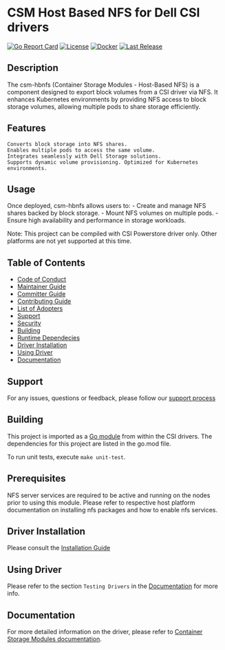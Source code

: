 # CSM Host Based NFS for Dell CSI drivers

[![Go Report Card](https://goreportcard.com/badge/github.com/dell/csm-hbnfs?style=flat-square)](https://goreportcard.com/report/github.com/dell/csm-hbnfs)
[![License](https://img.shields.io/github/license/dell/csm-hbnfs?style=flat-square&color=blue&label=License)](https://github.com/dell/csm-hbnfs/blob/master/LICENSE)
[![Docker](https://img.shields.io/docker/pulls/dellemc/csm-hbnfs.svg?logo=docker&style=flat-square&label=Pulls)](https://hub.docker.com/r/dellemc/csm-hbnfs)
[![Last Release](https://img.shields.io/github/v/release/dell/csm-hbnfs?label=Latest&style=flat-square&logo=go)](https://github.com/dell/csm-hbnfs/releases)


## Description
The csm-hbnfs (Container Storage Modules - Host-Based NFS) is a component designed to export block volumes from a CSI driver via NFS. It enhances Kubernetes environments by providing NFS access to block storage volumes, allowing multiple pods to share storage efficiently.

## Features
    Converts block storage into NFS shares. 
    Enables multiple pods to access the same volume. 
    Integrates seamlessly with Dell Storage solutions. 
    Supports dynamic volume provisioning. Optimized for Kubernetes environments.

## Usage
Once deployed, csm-hbnfs allows users to: 
    - Create and manage NFS shares backed by block storage. 
    - Mount NFS volumes on multiple pods. 
    - Ensure high availability and performance in storage workloads. 

Note: This project can be compiled with CSI Powerstore driver only. Other platforms are not yet supported at this time.

## Table of Contents

* [Code of Conduct](https://github.com/dell/csm/blob/main/docs/CODE_OF_CONDUCT.md)
* [Maintainer Guide](https://github.com/dell/csm/blob/main/docs/MAINTAINER_GUIDE.md)
* [Committer Guide](https://github.com/dell/csm/blob/main/docs/COMMITTER_GUIDE.md)
* [Contributing Guide](https://github.com/dell/csm/blob/main/docs/CONTRIBUTING.md)
* [List of Adopters](https://github.com/dell/csm/blob/main/docs/ADOPTERS.md)
* [Support](#support)
* [Security](https://github.com/dell/csm/blob/main/docs/SECURITY.md)
* [Building](#building)
* [Runtime Dependecies](#runtime-dependencies)
* [Driver Installation](#driver-installation)
* [Using Driver](#using-driver)
* [Documentation](#documentation)

## Support
For any issues, questions or feedback, please follow our [support process](https://github.com/dell/csm/blob/main/docs/SUPPORT.md)

## Building
This project is imported as a [Go module](https://go.dev/ref/mod) from within the CSI drivers.
The dependencies for this project are listed in the go.mod file.

To run unit tests, execute `make unit-test`.

## Prerequisites

NFS server services are required to be active and running on the nodes prior to using this module. 
Please refer to respective host platform documentation on installing nfs packages and how to enable nfs services. 

## Driver Installation
Please consult the [Installation Guide](https://dell.github.io/csm-docs/docs/deployment/)

## Using Driver
Please refer to the section `Testing Drivers` in the [Documentation](https://dell.github.io/csm-docs/docs/csidriver/test/) for more info.

## Documentation
For more detailed information on the driver, please refer to [Container Storage Modules documentation](https://dell.github.io/csm-docs/).
